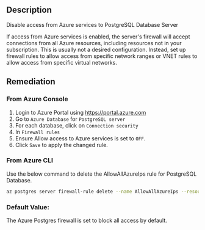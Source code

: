 ## Description

Disable access from Azure services to PostgreSQL Database Server

If access from Azure services is enabled, the server's firewall will accept connections from all Azure resources, including resources not in your subscription. This is usually not a desired configuration. Instead, set up firewall rules to allow access from specific network ranges or VNET rules to allow access from specific virtual networks.

## Remediation

### From Azure Console

  1. Login to Azure Portal using https://portal.azure.com
  2. Go to `Azure Database` for `PostgreSQL server`
  3. For each database, click on `Connection security`
  4. In `Firewall rules`
  5. Ensure Allow access to Azure services is set to `OFF`.
  6. Click `Save` to apply the changed rule.

### From Azure CLI

Use the below command to delete the AllowAllAzureIps rule for PostgreSQL Database.

```bash
az postgres server firewall-rule delete --name AllowAllAzureIps --resourcegroup <resourceGroupName> --server-name <serverName>
```

### Default Value:

The Azure Postgres firewall is set to block all access by default.